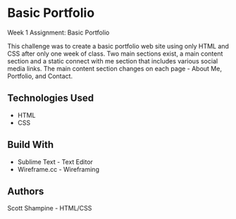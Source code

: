 # Basic Portfolio
Week 1 Assignment: Basic Portfolio

This challenge was to create a basic portfolio web site using only HTML and CSS after only one week of class. Two main sections exist, a main content section and a static connect with me section that includes various social media links. The main content section changes on each page - About Me, Portfolio, and Contact.

## Technologies Used
* HTML
* CSS

## Build With
* Sublime Text - Text Editor
* Wireframe.cc - Wireframing

## Authors
Scott Shampine - HTML/CSS
